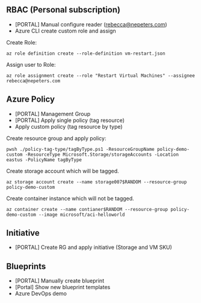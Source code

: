 ## RBAC (Personal subscription)

- [PORTAL] Manual configure reader (rebecca@nepeters.com)
- Azure CLI create custom role and assign

Create Role:

```
az role definition create --role-definition vm-restart.json
```

Assign user to Role:

```
az role assignment create --role "Restart Virtual Machines" --assignee rebecca@nepeters.com
```

## Azure Policy

- [PORTAL] Management Group
- [PORTAL] Apply single policy (tag resource)
- Apply custom policy (tag resource by type)

Create resource group and apply policy:

```
pwsh ./policy-tag-type/tagByType.ps1 -ResourceGroupName policy-demo-custom -ResourceType Microsoft.Storage/storageAccounts -Location eastus -PolicyName tagByType
```

Create storage account which will be tagged.

```
az storage account create --name storage007$RANDOM --resource-group policy-demo-custom
```

Create container instance which will not be tagged.

```
az container create --name contianer$RANDOM --resource-group policy-demo-custom --image microsoft/aci-helloworld
```

## Initiative

- [PORTAL] Create RG and apply initiative (Storage and VM SKU)

## Blueprints

- [PORTAL] Manually create blueprint
- [Portal] Show new blueprint templates
- Azure DevOps demo
